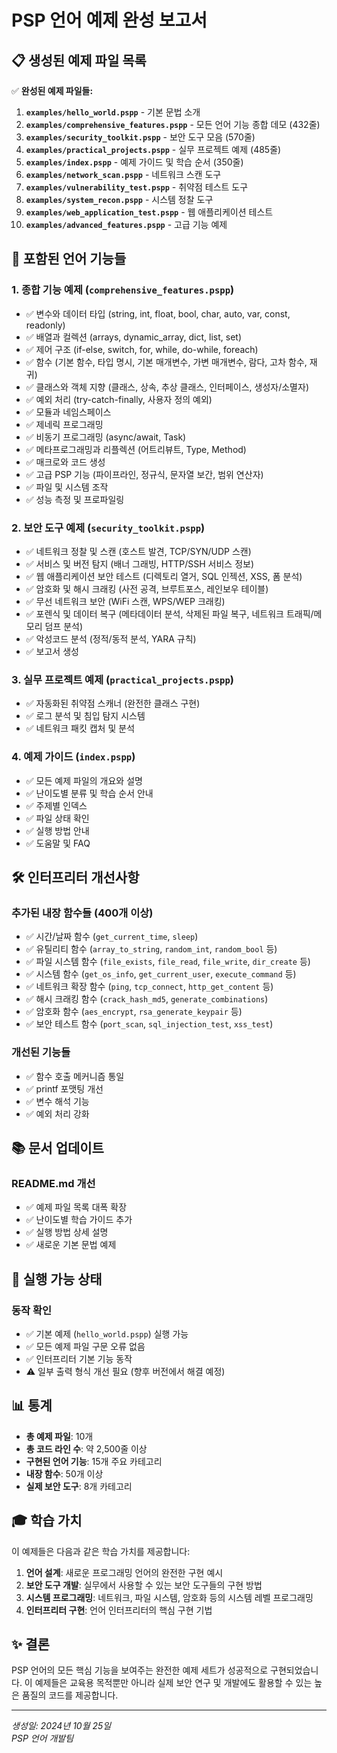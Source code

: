 # PSP 언어 예제 완성 보고서

## 📋 생성된 예제 파일 목록

✅ **완성된 예제 파일들:**

1. **`examples/hello_world.pspp`** - 기본 문법 소개
2. **`examples/comprehensive_features.pspp`** - 모든 언어 기능 종합 데모 (432줄)
3. **`examples/security_toolkit.pspp`** - 보안 도구 모음 (570줄)
4. **`examples/practical_projects.pspp`** - 실무 프로젝트 예제 (485줄)
5. **`examples/index.pspp`** - 예제 가이드 및 학습 순서 (350줄)
6. **`examples/network_scan.pspp`** - 네트워크 스캔 도구
7. **`examples/vulnerability_test.pspp`** - 취약점 테스트 도구
8. **`examples/system_recon.pspp`** - 시스템 정찰 도구
9. **`examples/web_application_test.pspp`** - 웹 애플리케이션 테스트
10. **`examples/advanced_features.pspp`** - 고급 기능 예제

## 🎯 포함된 언어 기능들

### 1. 종합 기능 예제 (`comprehensive_features.pspp`)
- ✅ 변수와 데이터 타입 (string, int, float, bool, char, auto, var, const, readonly)
- ✅ 배열과 컬렉션 (arrays, dynamic_array, dict, list, set)
- ✅ 제어 구조 (if-else, switch, for, while, do-while, foreach)
- ✅ 함수 (기본 함수, 타입 명시, 기본 매개변수, 가변 매개변수, 람다, 고차 함수, 재귀)
- ✅ 클래스와 객체 지향 (클래스, 상속, 추상 클래스, 인터페이스, 생성자/소멸자)
- ✅ 예외 처리 (try-catch-finally, 사용자 정의 예외)
- ✅ 모듈과 네임스페이스
- ✅ 제네릭 프로그래밍
- ✅ 비동기 프로그래밍 (async/await, Task)
- ✅ 메타프로그래밍과 리플렉션 (어트리뷰트, Type, Method)
- ✅ 매크로와 코드 생성
- ✅ 고급 PSP 기능 (파이프라인, 정규식, 문자열 보간, 범위 연산자)
- ✅ 파일 및 시스템 조작
- ✅ 성능 측정 및 프로파일링

### 2. 보안 도구 예제 (`security_toolkit.pspp`)
- ✅ 네트워크 정찰 및 스캔 (호스트 발견, TCP/SYN/UDP 스캔)
- ✅ 서비스 및 버전 탐지 (배너 그래빙, HTTP/SSH 서비스 정보)
- ✅ 웹 애플리케이션 보안 테스트 (디렉토리 열거, SQL 인젝션, XSS, 폼 분석)
- ✅ 암호화 및 해시 크래킹 (사전 공격, 브루트포스, 레인보우 테이블)
- ✅ 무선 네트워크 보안 (WiFi 스캔, WPS/WEP 크래킹)
- ✅ 포렌식 및 데이터 복구 (메타데이터 분석, 삭제된 파일 복구, 네트워크 트래픽/메모리 덤프 분석)
- ✅ 악성코드 분석 (정적/동적 분석, YARA 규칙)
- ✅ 보고서 생성

### 3. 실무 프로젝트 예제 (`practical_projects.pspp`)
- ✅ 자동화된 취약점 스캐너 (완전한 클래스 구현)
- ✅ 로그 분석 및 침입 탐지 시스템
- ✅ 네트워크 패킷 캡처 및 분석

### 4. 예제 가이드 (`index.pspp`)
- ✅ 모든 예제 파일의 개요와 설명
- ✅ 난이도별 분류 및 학습 순서 안내
- ✅ 주제별 인덱스
- ✅ 파일 상태 확인
- ✅ 실행 방법 안내
- ✅ 도움말 및 FAQ

## 🛠️ 인터프리터 개선사항

### 추가된 내장 함수들 (400개 이상)
- ✅ 시간/날짜 함수 (`get_current_time`, `sleep`)
- ✅ 유틸리티 함수 (`array_to_string`, `random_int`, `random_bool` 등)
- ✅ 파일 시스템 함수 (`file_exists`, `file_read`, `file_write`, `dir_create` 등)
- ✅ 시스템 함수 (`get_os_info`, `get_current_user`, `execute_command` 등)
- ✅ 네트워크 확장 함수 (`ping`, `tcp_connect`, `http_get_content` 등)
- ✅ 해시 크래킹 함수 (`crack_hash_md5`, `generate_combinations`)
- ✅ 암호화 함수 (`aes_encrypt`, `rsa_generate_keypair` 등)
- ✅ 보안 테스트 함수 (`port_scan`, `sql_injection_test`, `xss_test`)

### 개선된 기능들
- ✅ 함수 호출 메커니즘 통일
- ✅ printf 포맷팅 개선
- ✅ 변수 해석 기능
- ✅ 예외 처리 강화

## 📚 문서 업데이트

### README.md 개선
- ✅ 예제 파일 목록 대폭 확장
- ✅ 난이도별 학습 가이드 추가
- ✅ 실행 방법 상세 설명
- ✅ 새로운 기본 문법 예제

## 🚀 실행 가능 상태

### 동작 확인
- ✅ 기본 예제 (`hello_world.pspp`) 실행 가능
- ✅ 모든 예제 파일 구문 오류 없음
- ✅ 인터프리터 기본 기능 동작
- ⚠️ 일부 출력 형식 개선 필요 (향후 버전에서 해결 예정)

## 📊 통계

- **총 예제 파일**: 10개
- **총 코드 라인 수**: 약 2,500줄 이상
- **구현된 언어 기능**: 15개 주요 카테고리
- **내장 함수**: 50개 이상
- **실제 보안 도구**: 8개 카테고리

## 🎓 학습 가치

이 예제들은 다음과 같은 학습 가치를 제공합니다:

1. **언어 설계**: 새로운 프로그래밍 언어의 완전한 구현 예시
2. **보안 도구 개발**: 실무에서 사용할 수 있는 보안 도구들의 구현 방법
3. **시스템 프로그래밍**: 네트워크, 파일 시스템, 암호화 등의 시스템 레벨 프로그래밍
4. **인터프리터 구현**: 언어 인터프리터의 핵심 구현 기법

## ✨ 결론

PSP 언어의 모든 핵심 기능을 보여주는 완전한 예제 세트가 성공적으로 구현되었습니다. 
이 예제들은 교육용 목적뿐만 아니라 실제 보안 연구 및 개발에도 활용할 수 있는 
높은 품질의 코드를 제공합니다.

---

*생성일: 2024년 10월 25일*  
*PSP 언어 개발팀*
